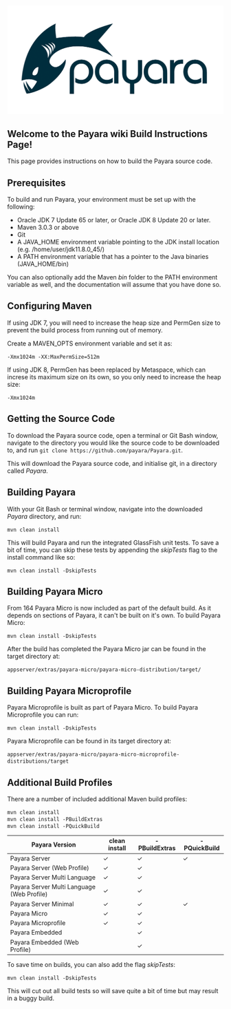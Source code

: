 ![Payara Logo](/images/payara-logo-blue.png)

## Welcome to the Payara wiki Build Instructions Page!
This page provides instructions on how to build the Payara source code.

## Prerequisites
To build and run Payara, your environment must be set up with the following:

* Oracle JDK 7 Update 65 or later, or Oracle JDK 8 Update 20 or later.
* Maven 3.0.3 or above
* Git
* A JAVA_HOME environment variable pointing to the JDK install location (e.g. /home/user/jdk11.8.0_45/)
* A PATH environment variable that has a pointer to the Java binaries (JAVA_HOME/bin)

You can also optionally add the Maven _bin_ folder to the PATH environment variable as well, and the documentation will assume that you have done so.

## Configuring Maven
If using JDK 7, you will need to increase the heap size and PermGen size to prevent the build process from running out of memory.

Create a MAVEN_OPTS environment variable and set it as:

```Shell
-Xmx1024m -XX:MaxPermSize=512m 
```

If using JDK 8, PermGen has been replaced by Metaspace, which can increse its maximum size on its own, so you only need to increase the heap size:

```Shell
-Xmx1024m
```

## Getting the Source Code
To download the Payara source code, open a terminal or Git Bash window, navigate to the directory you would like the source code to be downloaded to, and run `git clone https://github.com/payara/Payara.git`.

This will download the Payara source code, and initialise git, in a directory called _Payara_.

## Building Payara

With your Git Bash or terminal window, navigate into the downloaded _Payara_ directory, and run:

```Shell
mvn clean install
```

This will build Payara and run the integrated GlassFish unit tests. To save a bit of time, you can skip these tests by appending the _skipTests_ flag to the install command like so:

```Shell
mvn clean install -DskipTests
```

## Building Payara Micro

From 164 Payara Micro is now included as part of the default build. As it depends on sections of Payara, it can't be built on it's own. To build Payara Micro:

```Shell
mvn clean install -DskipTests
```

After the build has completed the Payara Micro jar can be found in the target directory at:

```Shell
appserver/extras/payara-micro/payara-micro-distribution/target/
```

## Building Payara Microprofile

Payara Microprofile is built as part of Payara Micro. To build Payara Microprofile you can run:

```Shell
mvn clean install -DskipTests
```

Payara Microprofile can be found in its target directory at:

```Shell
appserver/extras/payara-micro/payara-micro-microprofile-distributions/target
```

## Additional Build Profiles

There are a number of included additional Maven build profiles:
```Shell
mvn clean install
mvn clean install -PBuildExtras
mvn clean install -PQuickBuild
```

| Payara Version |  clean install | -PBuildExtras | -PQuickBuild |
| ---- | ---- | ---- | ---- | 
| Payara Server |✓|✓|✓|
| Payara Server (Web Profile) |✓ |✓ | |
| Payara Server Multi Language |✓ |✓ | |
| Payara Server Multi Language (Web Profile) |✓ |✓ | |
| Payara Server Minimal |✓ |✓ |✓ |
| Payara Micro |✓ |✓ | |
| Payara Microprofile |✓|✓ | |
| Payara Embedded | |✓ | |
| Payara Embedded (Web Profile) | |✓ | |

To save time on builds, you can also add the flag _skipTests_:
```Shell
mvn clean install -DskipTests
```
This will cut out all build tests so will save quite a bit of time but may result in a buggy build.